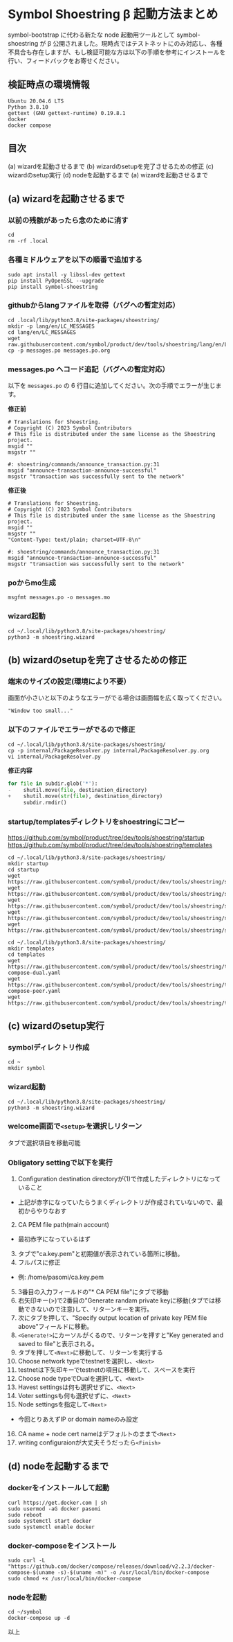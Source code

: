 # Symbol Shoestring β 起動方法まとめ

symbol-bootstrap に代わる新たな node 起動用ツールとして symbol-shoestring が β 公開されました。現時点ではテストネットにのみ対応し、各種不具合も存在しますが、もし検証可能な方は以下の手順を参考にインストールを行い、フィードバックをお寄せください。

## 検証時点の環境情報

```
Ubuntu 20.04.6 LTS
Python 3.8.10
gettext (GNU gettext-runtime) 0.19.8.1
docker
docker compose
```

## 目次

(a) wizardを起動させるまで
(b) wizardのsetupを完了させるための修正
(c) wizardのsetup実行
(d) nodeを起動するまで
(a) wizardを起動させるまで

## (a) wizardを起動させるまで

### 以前の残骸があったら念のために消す

```shell
cd
rm -rf .local
```

### 各種ミドルウェアを以下の順番で追加する

```shell
sudo apt install -y libssl-dev gettext
pip install PyOpenSSL --upgrade
pip install symbol-shoestring
```

### githubからlangファイルを取得（バグへの暫定対応）

```
cd .local/lib/python3.8/site-packages/shoestring/
mkdir -p lang/en/LC_MESSAGES
cd lang/en/LC_MESSAGES
wget raw.githubusercontent.com/symbol/product/dev/tools/shoestring/lang/en/LC_MESSAGES/messages.po
cp -p messages.po messages.po.org
```

### messages.po へコード追記（バグへの暫定対応）

以下を `messages.po` の 6 行目に追加してください。次の手順でエラーが生じます。

**修正前**

```messages.po
# Translations for Shoestring.
# Copyright (C) 2023 Symbol Contributors
# This file is distributed under the same license as the Shoestring project.
msgid ""
msgstr ""

#: shoestring/commands/announce_transaction.py:31
msgid "announce-transaction-announce-successful"
msgstr "transaction was successfully sent to the network"
```

**修正後**

```messages.po
# Translations for Shoestring.
# Copyright (C) 2023 Symbol Contributors
# This file is distributed under the same license as the Shoestring project.
msgid ""
msgstr ""
"Content-Type: text/plain; charset=UTF-8\n"

#: shoestring/commands/announce_transaction.py:31
msgid "announce-transaction-announce-successful"
msgstr "transaction was successfully sent to the network"
```

### poからmo生成

```
msgfmt messages.po -o messages.mo
```

### wizard起動

```shell
cd ~/.local/lib/python3.8/site-packages/shoestring/
python3 -m shoestring.wizard
```

## (b) wizardのsetupを完了させるための修正

### 端末のサイズの設定(環境により不要）

画面が小さいと以下のようなエラーがでる場合は画面幅を広く取ってください。

```
"Window too small..."
```

### 以下のファイルでエラーがでるので修正

```
cd ~/.local/lib/python3.8/site-packages/shoestring/
cp -p internal/PackageResolver.py internal/PackageResolver.py.org
vi internal/PackageResolver.py
```

**修正内容**

```PackageResolver.py
for file in subdir.glob('*'):
-    shutil.move(file, destination_directory)
+    shutil.move(str(file), destination_directory)
     subdir.rmdir()
```

### startup/templatesディレクトリをshoestringにコピー

https://github.com/symbol/product/tree/dev/tools/shoestring/startup
https://github.com/symbol/product/tree/dev/tools/shoestring/templates

```shell
cd ~/.local/lib/python3.8/site-packages/shoestring/
mkdir startup
cd startup
wget https://raw.githubusercontent.com/symbol/product/dev/tools/shoestring/startup/delayrestapi.sh
wget https://raw.githubusercontent.com/symbol/product/dev/tools/shoestring/startup/mongors.sh
wget https://raw.githubusercontent.com/symbol/product/dev/tools/shoestring/startup/startBroker.sh
wget https://raw.githubusercontent.com/symbol/product/dev/tools/shoestring/startup/startServer.sh
wget https://raw.githubusercontent.com/symbol/product/dev/tools/shoestring/startup/wait.sh

cd ~/.local/lib/python3.8/site-packages/shoestring/
mkdir templates
cd templates
wget https://raw.githubusercontent.com/symbol/product/dev/tools/shoestring/templates/docker-compose-dual.yaml
wget https://raw.githubusercontent.com/symbol/product/dev/tools/shoestring/templates/docker-compose-peer.yaml
wget https://raw.githubusercontent.com/symbol/product/dev/tools/shoestring/templates/nginx.conf.erb
```

## (c) wizardのsetup実行

### symbolディレクトリ作成

```
cd ~
mkdir symbol
```

### wizard起動

```
cd ~/.local/lib/python3.8/site-packages/shoestring/
python3 -m shoestring.wizard
```

### welcome画面で`<setup>`を選択しリターン

タブで選択項目を移動可能

### Obligatory settingで以下を実行

1. Configuration destination directoryが(1)で作成したディレクトリになっていること

- 上記が赤字になっていたらうまくディレクトリが作成されていないので、最初からやりなおす

2. CA PEM file path(main account)

- 最初赤字になっているはず

3. タブで"ca.key.pem"と初期値が表示されている箇所に移動。
4. フルパスに修正

- 例: /home/pasomi/ca.key.pem

5. 3番目の入力フィールドの"\* CA PEM file"にタブで移動
6. 右矢印キー(>)で2番目の"Generate randam private keyに移動(タブでは移動できないので注意)して、リターンキーを実行。
7. 次にタブを押して、"Specify output location of private key PEM file above"フィールドに移動。
8. `<Generate!>`にカーソルがくるので、リターンを押すと"Key generated and saved to file"と表示される。
9. タブを押して`<Next>`に移動して、リターンを実行する
10. Choose network typeでtestnetを選択し、`<Next>`
11. testnetは下矢印キーでtestnetの項目に移動して、スペースを実行
12. Choose node typeでDualを選択して、`<Next>`
13. Havest settingsは何も選択せずに、`<Next>`
14. Voter settingsも何も選択せずに、`<Next>`
15. Node settingsを指定して`<Next>`

- 今回とりあえずIP or domain nameのみ設定

16. CA name + node cert nameはデフォルトのままで`<Next>`
17. writing configuraionが大丈夫そうだったら`<Finish>`

## (d) nodeを起動するまで

### dockerをインストールして起動

```
curl https://get.docker.com | sh
sudo usermod -aG docker pasomi
sudo reboot
sudo systemctl start docker
sudo systemctl enable docker
```

### docker-composeをインストール

```
sudo curl -L "https://github.com/docker/compose/releases/download/v2.2.3/docker-compose-$(uname -s)-$(uname -m)" -o /usr/local/bin/docker-compose
sudo chmod +x /usr/local/bin/docker-compose
```

### nodeを起動

```
cd ~/symbol
docker-compose up -d
```

以上
